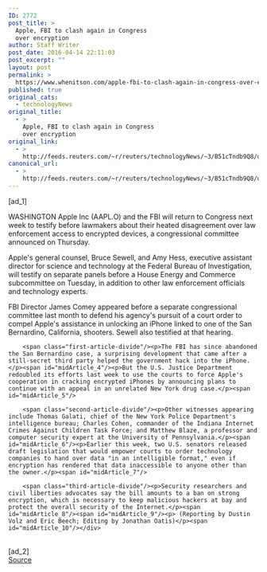 ```yaml
---
ID: 2772
post_title: >
  Apple, FBI to clash again in Congress
  over encryption
author: Staff Writer
post_date: 2016-04-14 22:11:03
post_excerpt: ""
layout: post
permalink: >
  https://www.whenitson.com/apple-fbi-to-clash-again-in-congress-over-encryption/
published: true
original_cats:
  - technologyNews
original_title:
  - >
    Apple, FBI to clash again in Congress
    over encryption
original_link:
  - >
    http://feeds.reuters.com/~r/reuters/technologyNews/~3/B51cTndb9Q8/us-apple-encryption-hearing-idUSKCN0XB2RU
canonical_url:
  - >
    http://feeds.reuters.com/~r/reuters/technologyNews/~3/B51cTndb9Q8/us-apple-encryption-hearing-idUSKCN0XB2RU
---
```

 [ad_1]
<br><div id="articleText">
<span id="midArticle_start"/>

<span id="midArticle_0"/><span class="focusParagraph" readability="5"><p><span class="articleLocation">WASHINGTON</span> Apple Inc (<span id="symbol_AAPL.O_0">AAPL.O</span>) and the FBI will return to Congress next week to testify before lawmakers about their heated disagreement over law enforcement access to encrypted devices, a congressional committee announced on Thursday. </p></span><span id="midArticle_1"/><p>Apple's general counsel, Bruce Sewell, and Amy Hess, executive assistant director for science and technology at the Federal Bureau of Investigation, will testify on separate panels before a House Energy and Commerce subcommittee on Tuesday, in addition to other law enforcement officials and technology experts.</p><span id="midArticle_2"/><p>FBI Director James Comey appeared before a separate congressional committee last month to defend his agency's pursuit of a court order to compel Apple's assistance in unlocking an iPhone linked to one of the San Bernardino, California, shooters. Sewell also testified at that hearing.</p><span id="midArticle_3"/>
        
        <span class="first-article-divide"/><p>The FBI has since abandoned the San Bernardino case, a surprising development that came after a still-secret third party helped the government hack into the iPhone.</p><span id="midArticle_4"/><p>But the U.S. Justice Department redoubled its efforts last week to use the courts to force Apple's cooperation in cracking encrypted iPhones by announcing plans to continue with an appeal in an unrelated New York drug case.</p><span id="midArticle_5"/>
        
        <span class="second-article-divide"/><p>Other witnesses appearing include Thomas Galati, chief of the New York Police Department's intelligence bureau; Charles Cohen, commander of the Indiana Internet Crimes Against Children Task Force; and Matthew Blaze, a professor and computer security expert at the University of Pennsylvania.</p><span id="midArticle_6"/><p>Earlier this week, two U.S. senators released draft legislation that would empower courts to order technology companies to hand over data "in an intelligible format," even if encryption has rendered that data inaccessible to anyone other than the owner.</p><span id="midArticle_7"/>
        
        <span class="third-article-divide"/><p>Security researchers and civil liberties advocates say the bill amounts to a ban on strong encryption, which is necessary to keep malicious hackers at bay and protect the overall security of the Internet.</p><span id="midArticle_8"/><span id="midArticle_9"/><p> (Reporting by Dustin Volz and Eric Beech; Editing by Jonathan Oatis)</p><span id="midArticle_10"/></div>
<br>[ad_2]
<br><a href="http://feeds.reuters.com/~r/reuters/technologyNews/~3/B51cTndb9Q8/us-apple-encryption-hearing-idUSKCN0XB2RU">Source </a>